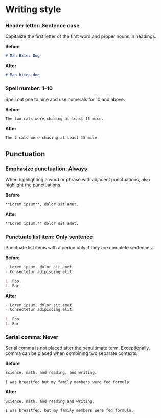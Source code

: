 # Writing style

### Header letter: Sentence case

Capitalize the first letter of the first word and proper nouns in headings.

**Before**

```md
# Man Bites Dog
```

**After**

```md
# Man bites dog
```

### Spell number: 1-10

Spell out one to nine and use numerals for 10 and above.

**Before**

```md
The two cats were chasing at least 15 mice.
```

**After**

```md
The 2 cats were chasing at least 15 mice.
```

## Punctuation

### Emphasize punctuation: Always

When highlighting a word or phrase with adjacent punctuations, also highlight
the punctuations.

**Before**

```md
**Lorem ipsum**, dolor sit amet.
```

**After**

```md
**Lorem ipsum,** dolor sit amet.
```

### Punctuate list item: Only sentence

Punctuate list items with a period only if they are complete sentences.

**Before**

```md
- Lorem ipsum, dolor sit amet
- Consectetur adipiscing elit

1. Foo.
1. Bar.
```

**After**

```md
- Lorem ipsum, dolor sit amet.
- Consectetur adipiscing elit.

1. Foo
1. Bar
```

### Serial comma: Never

Serial comma is not placed after the penultimate term. Exceptionally, comma can
be placed when combining two separate contexts.

**Before**

```md
Science, math, and reading, and writing.

I was breastfed but my family members were fed formula.
```

**After**

```md
Science, math, and reading and writing.

I was breastfed, but my family members were fed formula.
```
